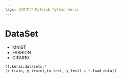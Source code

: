 ```yaml
---
tags: 深度学习 PyTorch Python Keras
---
```

# DataSet

- MNIST
- FASHION
- CIFAR10

```python
tf.keras.datasets.*
(x_train, y_train),(x_test, y_test) = *.load_data()
```